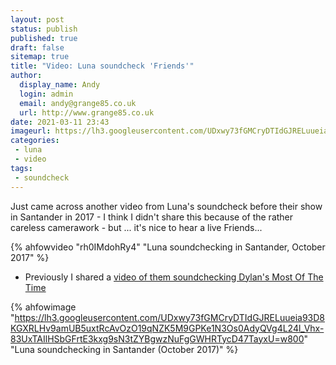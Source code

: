 ```yaml
---
layout: post
status: publish
published: true
draft: false
sitemap: true
title: "Video: Luna soundcheck 'Friends'"
author:
  display_name: Andy
  login: admin
  email: andy@grange85.co.uk
  url: http://www.grange85.co.uk
date: 2021-03-11 23:43
imageurl: https://lh3.googleusercontent.com/UDxwy73fGMCryDTIdGJRELuueia93D8KGXRLHv9amUB5uxtRcAvOzO19qNZK5M9GPKe1N3Os0AdyQVg4L24l_Vhx-83UxTAIlHSbGFrtE3kxg9sN3tZYBgwzNuFgGWHRTycD47TayxU=w2400
categories:
 - luna
 - video
tags:
 - soundcheck
---
```


Just came across another video from Luna's soundcheck before their show in Santander in 2017 - I think I didn't share this because of the rather careless camerawork - but ... it's nice to hear a live Friends...

{% ahfowvideo "rh0IMdohRy4" "Luna soundchecking in Santander, October 2017" %}

 - Previously I shared a [video of them soundchecking Dylan's Most Of The Time](/2021/01/27/video-luna-soundcheck-santander-2017/)

{% ahfowimage "https://lh3.googleusercontent.com/UDxwy73fGMCryDTIdGJRELuueia93D8KGXRLHv9amUB5uxtRcAvOzO19qNZK5M9GPKe1N3Os0AdyQVg4L24l_Vhx-83UxTAIlHSbGFrtE3kxg9sN3tZYBgwzNuFgGWHRTycD47TayxU=w800" "Luna soundchecking in Santander (October 2017)" %}